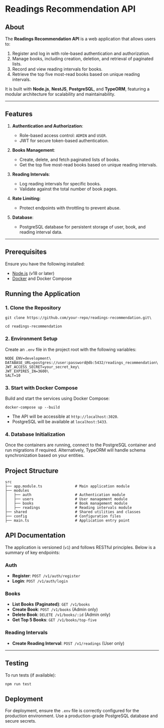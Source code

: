 Readings Recommendation API
===========================

About
-----

The **Readings Recommendation API** is a web application that allows users to:

1.  Register and log in with role-based authentication and authorization.
2.  Manage books, including creation, deletion, and retrieval of paginated lists.
3.  Record and view reading intervals for books.
4.  Retrieve the top five most-read books based on unique reading intervals.

It is built with **Node.js**, **NestJS**, **PostgreSQL**, and **TypeORM**, featuring a modular architecture for scalability and maintainability.

* * * * *

Features
--------

1.  **Authentication and Authorization**:

    -   Role-based access control: `ADMIN` and `USER`.
    -   JWT for secure token-based authentication.
2.  **Books Management**:

    -   Create, delete, and fetch paginated lists of books.
    -   Get the top five most-read books based on unique reading intervals.
3.  **Reading Intervals**:

    -   Log reading intervals for specific books.
    -   Validate against the total number of book pages.
4.  **Rate Limiting**:

    -   Protect endpoints with throttling to prevent abuse.
5.  **Database**:

    -   PostgreSQL database for persistent storage of user, book, and reading interval data.

* * * * *

Prerequisites
-------------

Ensure you have the following installed:

-   [Node.js](https://nodejs.org/) (v18 or later)
-   [Docker](https://www.docker.com/) and Docker Compose


Running the Application
-----------------------

### 1\. Clone the Repository

```
git clone https://github.com/your-repo/readings-recommendation.git\

cd readings-recommendation
```

### 2\. Environment Setup

Create an `.env` file in the project root with the following variables:
```
NODE_ENV=development\
DATABASE_URL=postgres://user:password@db:5432/readings_recommendation\
JWT_ACCESS_SECRET=your_secret_key\
JWT_EXPIRES_IN=3600\
SALT=10
```
### 3\. Start with Docker Compose

Build and start the services using Docker Compose:
```
docker-compose up --build
```
-   The API will be accessible at `http://localhost:3020`.
-   PostgreSQL will be available at `localhost:5433`.

### 4\. Database Initialization

Once the containers are running, connect to the PostgreSQL container and run migrations if required. Alternatively, TypeORM will handle schema synchronization based on your entities.


Project Structure
-----------------
```
src
├── app.module.ts               # Main application module
├── modules
│   ├── auth                    # Authentication module
│   ├── users                   # User management module
│   ├── books                   # Book management module
│   ├── readings                # Reading intervals module
├── shared                      # Shared utilities and classes
├── config                      # Configuration files
├── main.ts                     # Application entry point
```

API Documentation
-----------------

The application is versioned (`v1`) and follows RESTful principles. Below is a summary of key endpoints:

### Auth

-   **Register**: `POST /v1/auth/register`
-   **Login**: `POST /v1/auth/login`

### Books

-   **List Books (Paginated)**: `GET /v1/books`
-   **Create Book**: `POST /v1/books` (Admin only)
-   **Delete Book**: `DELETE /v1/books/:id` (Admin only)
-   **Get Top 5 Books**: `GET /v1/books/top-five`

### Reading Intervals

-   **Create Reading Interval**: `POST /v1/readings` (User only)

* * * * *

Testing
-------

To run tests (if available):
```
npm run test
````

Deployment
----------

For deployment, ensure the `.env` file is correctly configured for the production environment. Use a production-grade PostgreSQL database and secure secrets.